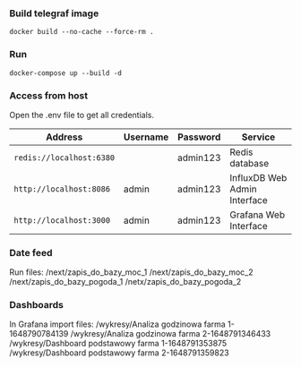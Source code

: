 ### Build telegraf image

```
docker build --no-cache --force-rm .
```

### Run

```
docker-compose up --build -d
```


### Access from host

Open the .env file to get all credentials.

| Address                  | Username | Password | Service                      |
|--------------------------|----------|----------|------------------------------|
| `redis://localhost:6380` |          | admin123 | Redis database               |
| `http://localhost:8086`  | admin    | admin123 | InfluxDB Web Admin Interface |
| `http://localhost:3000`  | admin    | admin123 | Grafana Web Interface        |

### Date feed

Run files:
/next/zapis_do_bazy_moc_1
/next/zapis_do_bazy_moc_2
/next/zapis_do_bazy_pogoda_1
/netx/zapis_do_bazy_pogoda_2

### Dashboards

In Grafana import files:
/wykresy/Analiza godzinowa farma 1-1648790784139
/wykresy/Analiza godzinowa farma 2-1648791346433
/wykresy/Dashboard podstawowy farma 1-1648791353875
/wykresy/Dashboard podstawowy farma 2-1648791359823
